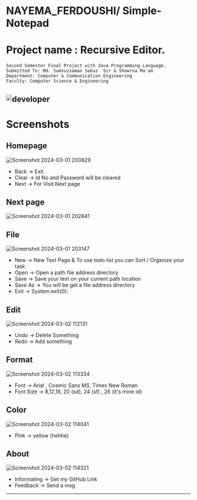 # NAYEMA_FERDOUSHI/ Simple-Notepad

# Project name : Recursive Editor.
<!-- badges -->
```
Second Semester Final Project with Java Programming Language.
Submitted To: Md. Sumsuzzaman Sobuz  Sir & Showrna Ma'am
Department: Computer & Communication Engineering
Faculty: Computer Science & Engineering
```
![developer](https://img.shields.io/badge/Developed%20By%20%3A-Nayema%20Ferdoushi-red)
---
# Screenshots
## Homepage

![Screenshot 2024-03-01 200829](https://github.com/NAYEMA26/Nayema26_Simple-Notepad/assets/134846919/9a93d6a0-34e3-45a4-8c75-423148af130b)

- Back -> Exit 
- Clear -> Id No and Password will be cleared 
- Next -> For Visit Next page 
## Next page
![Screenshot 2024-03-01 202841](https://github.com/NAYEMA26/Nayema26_Simple-Notepad/assets/134846919/fa8d8259-6bc2-4df5-89cf-0d29245d3467)

## File 
![Screenshot 2024-03-01 203147](https://github.com/NAYEMA26/Nayema26_Simple-Notepad/assets/134846919/1ea24dba-0d20-4a2a-8f9f-52ea23dd5a5e)

- New -> New Text Page & To use todo list you can Sort / Organize your task
- Open -> Open a path file address directory 
- Save -> Save your text on your current path location 
- Save As -> You will be get a file address directory  
- Exit -> System.exit(0);

## Edit
![Screenshot 2024-03-02 112131](https://github.com/NAYEMA26/Nayema26_Simple-Notepad/assets/134846919/78dade22-2fa8-4c1a-95f9-088304718456)

- Undo -> Delete Something
- Redo -> Add something 

## Format 
![Screenshot 2024-03-02 113334](https://github.com/NAYEMA26/Nayema26_Simple-Notepad/assets/134846919/45608de9-a056-4d0c-a829-faa08202d721)

- Font -> Arial , Cosmic Sans MS, Times New Roman 
- Font Size -> 8,12,16, 20 (sd), 24 (sf) , 26 (it's mine id)

## Color 

![Screenshot 2024-03-02 114041](https://github.com/NAYEMA26/Nayema26_Simple-Notepad/assets/134846919/458efef0-0e3e-41e7-aa12-3bad99ac55f9)

- Pink -> yellow (hehhe)

## About 

![Screenshot 2024-03-02 114321](https://github.com/NAYEMA26/Nayema26_Simple-Notepad/assets/134846919/5bf4fc11-58dd-4fe2-beec-46b0879bd738)

- Informating -> Get my GitHub Link
- Feedback -> Send a msg 


---


